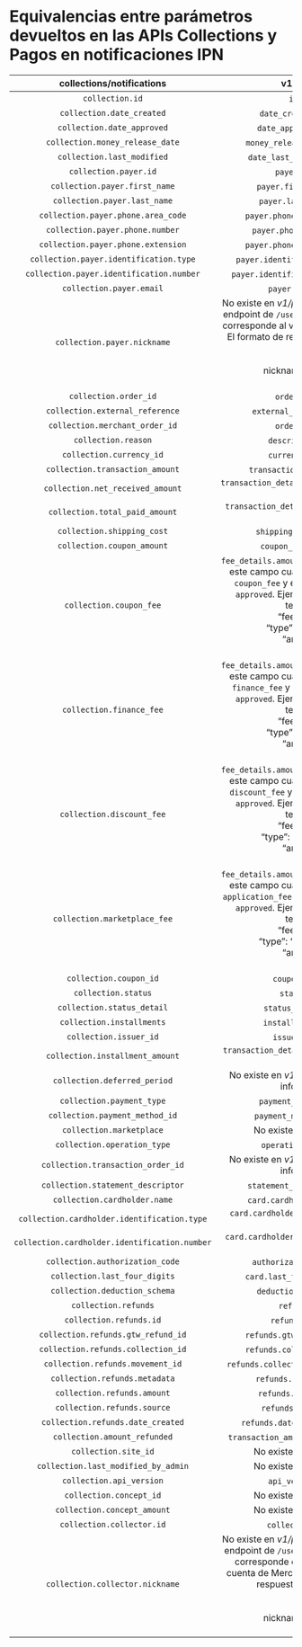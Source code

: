 # Equivalencias entre parámetros devueltos en las APIs Collections y Pagos en notificaciones IPN 

| collections/notifications | v1/payments |
|:---:|:---:|
| `collection.id` | `id` (string) |
| `collection.date_created` | `date_created` (datetime) |
| `collection.date_approved` | `date_approved` (datetime) |
| `collection.money_release_date` | `money_release_date` (datetime) |
| `collection.last_modified` | `date_last_updated` (datetime) |
| `collection.payer.id` | `payer.id` (string) |
| `collection.payer.first_name` | `payer.first_name` (string) |
| `collection.payer.last_name` | `payer.last_name` (string) |
| `collection.payer.phone.area_code` | `payer.phone.area_code` (string) |
| `collection.payer.phone.number` | `payer.phone.number` (string) |
| `collection.payer.phone.extension` | `payer.phone.extension` (string) |
| `collection.payer.identification.type` | `payer.identification.type` (string) |
| `collection.payer.identification.number` | `payer.identification.number` (string) |
| `collection.payer.email` | `payer.email` (string) |
| `collection.payer.nickname` | No existe en _v1/payments_. Se obtiene del endpoint de `/users/{{id}}`, donde `{{id}}` corresponde al valor del campo `payer.id`. El formato de respuesta es el siguiente:<br>    {<br>        id: {id},<br>        nickname: {nickname}<br>    } |
| `collection.order_id` | `order.id` (string) |
| `collection.external_reference` | `external_reference` (string) |
| `collection.merchant_order_id` | `order.id` (string) |
| `collection.reason` | `description` (string) |
| `collection.currency_id` | `currency_id` (string) |
| `collection.transaction_amount` | `transaction_amount` (float64) |
| `collection.net_received_amount` | `transaction_details.net_received_amount` (float64) |
| `collection.total_paid_amount` | `transaction_details.total_paid_amount` (float64) |
| `collection.shipping_cost` | `shipping_amount` (float64) |
| `collection.coupon_amount` | `coupon_amount` (float64) |
| `collection.coupon_fee` | `fee_details.amount` (float64). Se presenta este campo cuando el tipo de tarifa es `coupon_fee` y el pago está en estado `approved`. Ejemplo: En _v1/payments_ tendríamos:<br>“fee_details”: [{<br>“type”: “coupon_fee”<br>“amount”: 10 <br>}] |
| `collection.finance_fee` | `fee_details.amount` (float64). Se presenta este campo cuando el tipo de tarifa es `finance_fee` y el pago está en estado `approved`. Ejemplo: En _v1/payments_ tendríamos:<br>“fee_details”: [{<br>“type”: “finance_fee”<br>“amount”: 10 <br>}] |
| `collection.discount_fee` | `fee_details.amount` (float64). Se presenta este campo cuando el tipo de tarifa es `discount_fee` y el pago está en estado `approved`. Ejemplo: En _v1/payments_ tendríamos:<br>“fee_details”: [{<br>“type”: “'discount_fee'”<br>“amount”: 10 <br>}] |
| `collection.marketplace_fee` | `fee_details.amount` (float64). Se presenta este campo cuando el tipo de tarifa es `application_fee` y el pago está en estado `approved`. Ejemplo: En _v1/payments_ tendríamos:<br>“fee_details”: [{<br>“type”: “application_fee”<br>“amount”: 10 <br>}] |
| `collection.coupon_id` | `coupon_id` (string) |
| `collection.status` | `status` (string) |
| `collection.status_detail` | `status_detail` (string) |
| `collection.installments` | `installments` (integer) |
| `collection.issuer_id` | `issuer_id` (string) |
| `collection.installment_amount` | `transaction_details.installment_amount` (float64) |
| `collection.deferred_period` | No existe en _v1/payments_, siempre se informa vacío. |
| `collection.payment_type` | `payment_type_id` (string) |
| `collection.payment_method_id` | `payment_method_id` (string) |
| `collection.marketplace` | No existe en _v1/payments_. |
| `collection.operation_type` | `operation_type` (string) |
| `collection.transaction_order_id` | No existe en _v1/payments_, siempre se informa vacío. |
| `collection.statement_descriptor` | `statement_descriptor` (string) |
| `collection.cardholder.name` | `card.cardholder.name` (string) |
| `collection.cardholder.identification.type` | `card.cardholder.identification.type` (string) |
| `collection.cardholder.identification.number` | `card.cardholder.identification.number` (string) |
| `collection.authorization_code` | `authorization_code` (string) |
| `collection.last_four_digits` | `card.last_four_digits` (string) |
| `collection.deduction_schema` | `deduction_schema` (string) |
| `collection.refunds` | `refunds` (array) |
| `collection.refunds.id` | `refunds.id` (string) |
| `collection.refunds.gtw_refund_id` | `refunds.gtw_refund_id` (string) |
| `collection.refunds.collection_id` | `refunds.collection_id` (string) |
| `collection.refunds.movement_id` | `refunds.collector_movement_id` (string) |
| `collection.refunds.metadata`  | `refunds.metadata` (object) |
| `collection.refunds.amount` | `refunds.amount` (float64) |
| `collection.refunds.source` | `refunds.source` (string) |
| `collection.refunds.date_created` | `refunds.date_created` (datetime) |
| `collection.amount_refunded` | `transaction_amount_refunded` (float64) |
| `collection.site_id` | No existe en _v1/payments_. |
| `collection.last_modified_by_admin` | No existe en _v1/payments_. |
| `collection.api_version` | `api_version` (string) |
| `collection.concept_id` | No existe en _v1/payments_. |
| `collection.concept_amount` | No existe en _v1/payments_. |
| `collection.collector.id` | `collector_id` (int64) |
| `collection.collector.nickname` | No existe en _v1/payments_. Se obtiene del endpoint de `/users/{{id}}` donde `{{id}}` corresponde el `user_id` propio de la cuenta de Mercado Pago. El formato de respuesta es el siguiente:<br>    {<br>        id: {id},<br>        nickname: {nickname}<br>    } |
